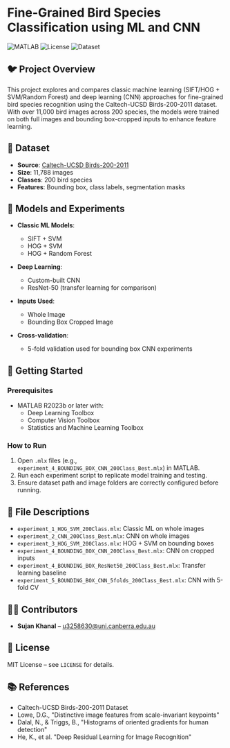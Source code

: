 
# Fine-Grained Bird Species Classification using ML and CNN

![MATLAB](https://img.shields.io/badge/MATLAB-R2023b-blue)
![License](https://img.shields.io/badge/License-MIT-green)
![Dataset](https://img.shields.io/badge/Dataset-CaltechUCSD--Birds--200--2011-orange)

## 🐦 Project Overview

This project explores and compares classic machine learning (SIFT/HOG + SVM/Random Forest) and deep learning (CNN) approaches for fine-grained bird species recognition using the Caltech-UCSD Birds-200-2011 dataset. With over 11,000 bird images across 200 species, the models were trained on both full images and bounding box-cropped inputs to enhance feature learning.

## 📂 Dataset

- **Source**: [Caltech-UCSD Birds-200-2011](http://www.vision.caltech.edu/visipedia/CUB-200-2011.html)
- **Size**: 11,788 images
- **Classes**: 200 bird species
- **Features**: Bounding box, class labels, segmentation masks

## 🧠 Models and Experiments

- **Classic ML Models**:  
  - SIFT + SVM  
  - HOG + SVM  
  - HOG + Random Forest

- **Deep Learning**:  
  - Custom-built CNN  
  - ResNet-50 (transfer learning for comparison)

- **Inputs Used**:  
  - Whole Image  
  - Bounding Box Cropped Image  

- **Cross-validation**:  
  - 5-fold validation used for bounding box CNN experiments


## 🚀 Getting Started

### Prerequisites
- MATLAB R2023b or later with:
  - Deep Learning Toolbox
  - Computer Vision Toolbox
  - Statistics and Machine Learning Toolbox

### How to Run
1. Open `.mlx` files (e.g., `experiment_4_BOUNDING_BOX_CNN_200Class_Best.mlx`) in MATLAB.
2. Run each experiment script to replicate model training and testing.
3. Ensure dataset path and image folders are correctly configured before running.

## 📁 File Descriptions

- `experiment_1_HOG_SVM_200Class.mlx`: Classic ML on whole images
- `experiment_2_CNN_200Class_Best.mlx`: CNN on whole images
- `experiment_3_HOG_SVM_200Class.mlx`: HOG + SVM on bounding boxes
- `experiment_4_BOUNDING_BOX_CNN_200Class_Best.mlx`: CNN on cropped inputs
- `experiment_4_BOUNDING_BOX_ResNet50_200Class_Best.mlx`: Transfer learning baseline
- `experiment_5_BOUNDING_BOX_CNN_5folds_200Class_Best.mlx`: CNN with 5-fold CV

## 👨‍🔬 Contributors

- **Sujan Khanal** – u3258630@uni.canberra.edu.au

## 📄 License

MIT License – see `LICENSE` for details.

## 📚 References

- Caltech-UCSD Birds-200-2011 Dataset
- Lowe, D.G., "Distinctive image features from scale-invariant keypoints"
- Dalal, N., & Triggs, B., "Histograms of oriented gradients for human detection"
- He, K., et al. "Deep Residual Learning for Image Recognition"
